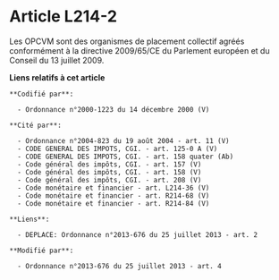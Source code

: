# Article L214-2

Les OPCVM sont des organismes de placement collectif agréés conformément à la directive 2009/65/CE du Parlement européen et
du Conseil du 13 juillet 2009.

**Liens relatifs à cet article**

	**Codifié par**:

	  - Ordonnance n°2000-1223 du 14 décembre 2000 (V)

	**Cité par**:

	  - Ordonnance n°2004-823 du 19 août 2004 - art. 11 (V)
	  - CODE GENERAL DES IMPOTS, CGI. - art. 125-0 A (V)
	  - CODE GENERAL DES IMPOTS, CGI. - art. 158 quater (Ab)
	  - Code général des impôts, CGI. - art. 157 (V)
	  - Code général des impôts, CGI. - art. 158 (V)
	  - Code général des impôts, CGI. - art. 208 (V)
	  - Code monétaire et financier - art. L214-36 (V)
	  - Code monétaire et financier - art. R214-68 (V)
	  - Code monétaire et financier - art. R214-84 (V)

	**Liens**:

	  - DEPLACE: Ordonnance n°2013-676 du 25 juillet 2013 - art. 2

	**Modifié par**:

	  - Ordonnance n°2013-676 du 25 juillet 2013 - art. 4
